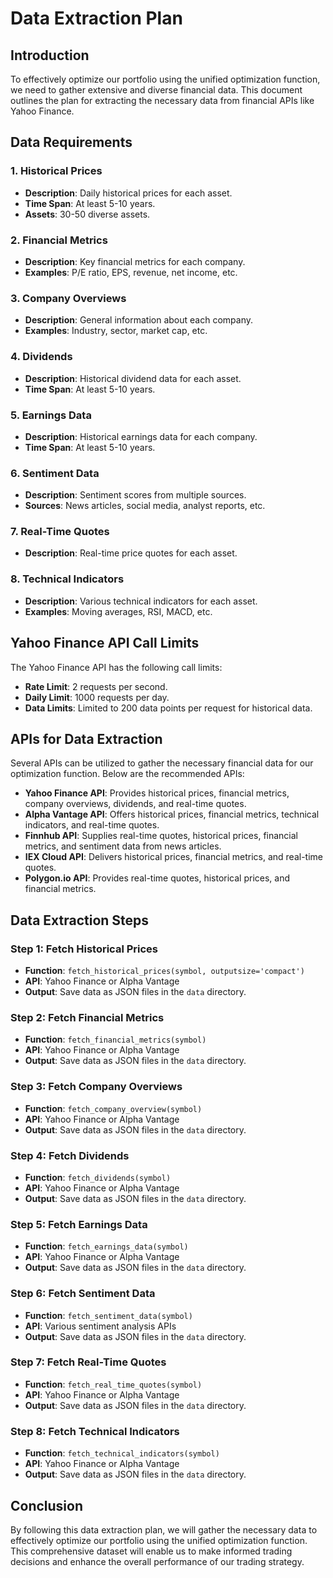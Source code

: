 # Data Extraction Plan

## Introduction

To effectively optimize our portfolio using the unified optimization function, we need to gather extensive and diverse financial data. This document outlines the plan for extracting the necessary data from financial APIs like Yahoo Finance.

## Data Requirements

### 1. Historical Prices
- **Description**: Daily historical prices for each asset.
- **Time Span**: At least 5-10 years.
- **Assets**: 30-50 diverse assets.

### 2. Financial Metrics
- **Description**: Key financial metrics for each company.
- **Examples**: P/E ratio, EPS, revenue, net income, etc.

### 3. Company Overviews
- **Description**: General information about each company.
- **Examples**: Industry, sector, market cap, etc.

### 4. Dividends
- **Description**: Historical dividend data for each asset.
- **Time Span**: At least 5-10 years.

### 5. Earnings Data
- **Description**: Historical earnings data for each company.
- **Time Span**: At least 5-10 years.

### 6. Sentiment Data
- **Description**: Sentiment scores from multiple sources.
- **Sources**: News articles, social media, analyst reports, etc.

### 7. Real-Time Quotes
- **Description**: Real-time price quotes for each asset.

### 8. Technical Indicators
- **Description**: Various technical indicators for each asset.
- **Examples**: Moving averages, RSI, MACD, etc.

## Yahoo Finance API Call Limits

The Yahoo Finance API has the following call limits:

- **Rate Limit**: 2 requests per second.
- **Daily Limit**: 1000 requests per day.
- **Data Limits**: Limited to 200 data points per request for historical data.

## APIs for Data Extraction

Several APIs can be utilized to gather the necessary financial data for our optimization function. Below are the recommended APIs:

- **Yahoo Finance API**: Provides historical prices, financial metrics, company overviews, dividends, and real-time quotes.
- **Alpha Vantage API**: Offers historical prices, financial metrics, technical indicators, and real-time quotes.
- **Finnhub API**: Supplies real-time quotes, historical prices, financial metrics, and sentiment data from news articles.
- **IEX Cloud API**: Delivers historical prices, financial metrics, and real-time quotes.
- **Polygon.io API**: Provides real-time quotes, historical prices, and financial metrics.

## Data Extraction Steps

### Step 1: Fetch Historical Prices
- **Function**: `fetch_historical_prices(symbol, outputsize='compact')`
- **API**: Yahoo Finance or Alpha Vantage
- **Output**: Save data as JSON files in the `data` directory.

### Step 2: Fetch Financial Metrics
- **Function**: `fetch_financial_metrics(symbol)`
- **API**: Yahoo Finance or Alpha Vantage
- **Output**: Save data as JSON files in the `data` directory.

### Step 3: Fetch Company Overviews
- **Function**: `fetch_company_overview(symbol)`
- **API**: Yahoo Finance or Alpha Vantage
- **Output**: Save data as JSON files in the `data` directory.

### Step 4: Fetch Dividends
- **Function**: `fetch_dividends(symbol)`
- **API**: Yahoo Finance or Alpha Vantage
- **Output**: Save data as JSON files in the `data` directory.

### Step 5: Fetch Earnings Data
- **Function**: `fetch_earnings_data(symbol)`
- **API**: Yahoo Finance or Alpha Vantage
- **Output**: Save data as JSON files in the `data` directory.

### Step 6: Fetch Sentiment Data
- **Function**: `fetch_sentiment_data(symbol)`
- **API**: Various sentiment analysis APIs
- **Output**: Save data as JSON files in the `data` directory.

### Step 7: Fetch Real-Time Quotes
- **Function**: `fetch_real_time_quotes(symbol)`
- **API**: Yahoo Finance or Alpha Vantage
- **Output**: Save data as JSON files in the `data` directory.

### Step 8: Fetch Technical Indicators
- **Function**: `fetch_technical_indicators(symbol)`
- **API**: Yahoo Finance or Alpha Vantage
- **Output**: Save data as JSON files in the `data` directory.

## Conclusion

By following this data extraction plan, we will gather the necessary data to effectively optimize our portfolio using the unified optimization function. This comprehensive dataset will enable us to make informed trading decisions and enhance the overall performance of our trading strategy.
